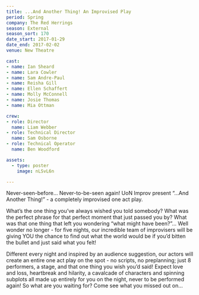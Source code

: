 ```yaml
---
title: ...And Another Thing! An Improvised Play
period: Spring
company: The Red Herrings
season: External
season_sort: 170
date_start: 2017-01-29
date_end: 2017-02-02
venue: New Theatre

cast:
- name: Ian Sheard
- name: Lara Cowler
- name: Sam Andre-Paul
- name: Reisha Gill
- name: Ellen Schaffert
- name: Molly McConnell
- name: Josie Thomas
- name: Mia Ottman

crew:
- role: Director
  name: Liam Webber
- role: Technical Director
  name: Sam Osborne
- role: Technical Operator
  name: Ben Woodford

assets:
  - type: poster
    image: nLSvL6n

---
```


Never-seen-before… Never-to-be-seen again! UoN Improv present “…And Another Thing!” - a completely improvised one act play.

What’s the one thing you’ve always wished you told somebody? What was the perfect phrase for that perfect moment that just passed you by? What was that one thing that left you wondering “what might have been?”… Well wonder no longer - for five nights, our incredible team of improvisers will be giving YOU the chance to find out what the world would be if you’d bitten the bullet and just said what you felt! 

Different every night and inspired by an audience suggestion, our actors will create an entire one act play on the spot - no scripts, no preplanning; just 8 performers, a stage, and that one thing you wish you’d said! Expect love and loss, heartbreak and hilarity, a cavalcade of characters and spinning subplots all made up entirely for you on the night, never to be performed again! So what are you waiting for? Come see what you missed out on…